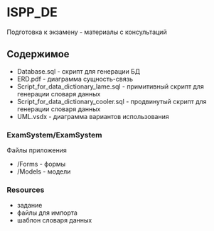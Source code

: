 # ISPP_DE

Подготовка к экзамену - материалы с консультаций

## Содержимое 
* Database.sql - скрипт для генерации БД
* ERD.pdf - диаграмма сущность-связь
* Script_for_data_dictionary_lame.sql - примитивный скрипт для генерации словаря данных
* Script_for_data_dictionary_cooler.sql - продвинутый скрипт для генерации словаря данных
* UML.vsdx - диаграмма вариантов использования

### ExamSystem/ExamSystem
Файлы приложения
* /Forms - формы
* /Models - модели

### Resources
* задание
* файлы для импорта
* шаблон словаря данных
